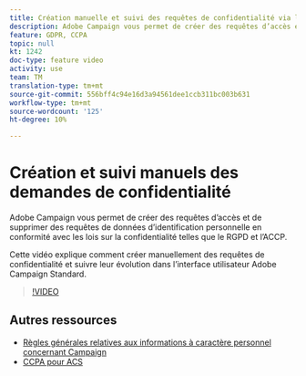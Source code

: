 ```yaml
---
title: Création manuelle et suivi des requêtes de confidentialité via l’interface utilisateur Adobe Campaign
description: Adobe Campaign vous permet de créer des requêtes d’accès et de supprimer des requêtes de données d’identification personnelle en conformité avec les lois sur la confidentialité telles que le RGPD et l’ACCP. Cette vidéo explique comment créer manuellement des requêtes de confidentialité et suivre leur évolution dans l’interface utilisateur Adobe Campaign Standard.
feature: GDPR, CCPA
topic: null
kt: 1242
doc-type: feature video
activity: use
team: TM
translation-type: tm+mt
source-git-commit: 556bff4c94e16d3a94561dee1ccb311bc003b631
workflow-type: tm+mt
source-wordcount: '125'
ht-degree: 10%

---
```



# Création et suivi manuels des demandes de confidentialité

Adobe Campaign vous permet de créer des requêtes d’accès et de supprimer des requêtes de données d’identification personnelle en conformité avec les lois sur la confidentialité telles que le RGPD et l’ACCP.

Cette vidéo explique comment créer manuellement des requêtes de confidentialité et suivre leur évolution dans l’interface utilisateur Adobe Campaign Standard.

>[!VIDEO](https://video.tv.adobe.com/v/29235?quality=12)

## Autres ressources

* [Règles générales relatives aux informations à caractère personnel concernant Campaign](https://helpx.adobe.com/fr/campaign/kb/campaign-privacy-overview.html)
* [CCPA pour ACS](https://helpx.adobe.com/fr/campaign/kb/acs-privacy.html#ccpa)
